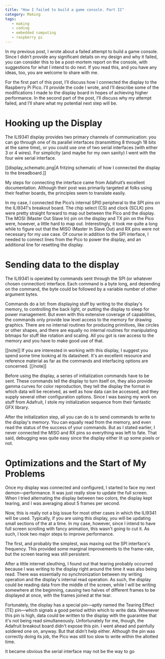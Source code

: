 ```yaml
---
title: "How I failed to build a game console. Part II"
category: Making
tags:
   - making
   - coding
   - embedded computing
   - raspberry pi
---
```


In my previous post, I wrote about a failed attempt to build a game console. Since I didn’t provide any significant details on my design and why it failed, you can consider this to be a post-mortem report on the console, with suggestions for what I intend to do next. If you read this, and you have any ideas, too, you are welcome to share with me.

<!--more -->

For the first part of this post, I’ll discuss how I connected the display to the Raspberry Pi Pico. I’ll provide the code I wrote, and I’ll describe some of the modifications I made to the display board in hopes of achieving higher performance. In the second part of the post, I’ll discuss why my attempt failed, and I’ll share what my potential next step will be.

# Hooking up the Display
The ILI9341 display provides two primary channels of communication: you can go through one of its parallel interfaces (transmitting 8 through 18 bits at the same time), or you could use one of two serial interfaces (with either 3 or 4 wires). For simplicity (and maybe for my own sanity) I went with the four wire serial interface.

[[display_schematic.png|A fritzing schematic of how I connected the display to the breadboard.]]

My steps for connecting the interface came from Adafruit’s excellent documentation. Although their post  was primarily targeted at folks using their feather boards, the principles seem to translate easily. 

In my case, I connected the Pico’s internal SPI0 peripheral to the SPI pins on the ILI9341's breakout board. The chip select (CS) and clock (SCLK) pins were pretty straight forward to map out between the Pico and the display. The MOSI (Master Out Slave In) pin on the display and TX pin on the Pico were, however, a little hard to map out. Interestingly, it took me quite a long while to figure out that the MISO (Master In Slave Out) and RX pins were not necessary for my use case. Of course in addition to the SPI interface, I needed to connect lines from the Pico to power the display, and an additional line for resetting the display. 

# Sending data to the display
The ILI9341 is operated by commands sent through the SPI (or whatever chosen connection) interface. Each command is a byte long, and depending on the command, the byte could be followed by a variable number of other argument bytes. 

Commands do a lot: from displaying stuff by writing to the display's memory, to controlling the back light, or putting the display to sleep for power management. But even with this extensive coverage of capabilities, the commands only provide low level access to the memory for drawing graphics. There are no internal routines for producing primitives, like circles or other shapes, and there are equally no internal routines for manipulating bitmaps for stuff like rotation and scaling. All you got is raw access to the memory and you have to make good use of that. 

[[note]]
If you are interested in working with this display, I suggest you spend some time looking at its datasheet. It's an excellent resource and reference material as far as the commands and interfacing options are concerned.
[[/note]]

Before using the display, a series of initialization commands have to be sent. These commands tell the display to turn itself on, they also provide gamma curves for color reproduction, they tell the display the format in which data will be received, as well as how data can be accessed, and they supply several other configuration options. Since I was basing my work on stuff from Adafruit, I stole my initialization sequence from their fantastic GFX library.

After the initialization step, all you can do is to send commands to write to the display's memory. You can equally read from the memory, and even read the status of the success of your commands. But as I stated earlier, I never connected the MISO and RX pins so everything was left to fate. That said, debugging was quite easy since the display either lit up some pixels or not.

# Optimizations and the Start of My Problems
Once my display was connected and configured, I started to face my next demon&mdash;performance. It was just really slow to update the full screen. When I tried alternating the display between two colors, the display kept tearing, and I was averaging about 5 frames per second. 

Now, this is really not a big issue for most other cases in which the ILI9341 will be used. Typically, if you are using this display, you will be updating small sections of the at a time. In my case, however, since I intend to have full screen scrolling with fancy animation, this wasn't going to cut it. As such, I took two major steps to improve performance.

The first, and probably the simplest, was maxing out the SPI interface's frequency. This provided some marginal improvements to the frame-rate, but the screen tearing was still persistent.

After a little internet sleuthing, I found out that tearing probably occurred because I was writing to the display right around the time it was also being read. There was essentially no synchronization between my writing operation and the display's internal read operation. As such, the display could be reading data from the middle of the screen, while I will be writing somewhere at the beginning, causing two halves of different frames to be displayed at once, with the frames joined at the tear. 

Fortunately, the display has a special pin&mdash;aptly named the Tearing Effect (TE) pin&mdash;which signals a good period within which to write data. Whenever this pin is high, data could be written to the display with the guarantee that it's not being read simultaneously. Unfortunately for me, though, the Adafruit breakout board didn't expose this pin. I went ahead and painfully soldered one on, anyway. But that didn't help either. Although the pin was correctly doing its job, the Pico was still too slow to write within the allotted time.

It became obvious the serial interface may not be the way to go



 